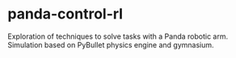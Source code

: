 # panda-control-rl
Exploration of techniques to solve tasks with a Panda robotic arm. Simulation based on PyBullet physics engine and gymnasium.
